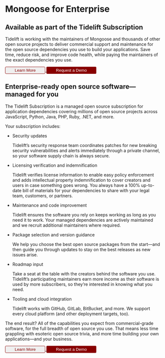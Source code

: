 # Mongoose for Enterprise

## Available as part of the Tidelift Subscription

Tidelift is working with the maintainers of Mongoose and thousands of other
open source projects to deliver commercial support and maintenance for the
open source dependencies you use to build your applications. Save time,
reduce risk, and improve code health, while paying the maintainers of the
exact dependencies you use.

<a href="https://tidelift.com/subscription/pkg/npm-mongoose?utm_source=npm-mongoose&utm_medium=referral&utm_campaign=enterprise">
  <button style="border-radius: 3px;padding: 3px;padding-left: 30px;padding-right: 30px;border: 1px solid #800;color: #800;">Learn More</button>
</a>
<a href="https://tidelift.com/subscription/request-a-demo?utm_source=npm-mongoose&utm_medium=referral&utm_campaign=enterprise">
  <button style="border-radius: 3px;padding: 3px;padding-left: 30px;padding-right: 30px;border: 1px solid transparent;color: white;background-color: #800;">Request a Demo</button>
</a>

## Enterprise-ready open source software—managed for you

The Tidelift Subscription is a managed open source subscription for application
dependencies covering millions of open source projects across JavaScript,
Python, Java, PHP, Ruby, .NET, and more.

Your subscription includes:

- Security updates

  Tidelift’s security response team coordinates patches for new breaking security
  vulnerabilities and alerts immediately through a private channel, so your
  software supply chain is always secure.

- Licensing verification and indemnification

  Tidelift verifies license information to enable easy policy enforcement and
  adds intellectual property indemnification to cover creators and users in case
  something goes wrong. You always have a 100% up-to-date bill of materials for
  your dependencies to share with your legal team, customers, or partners.

- Maintenance and code improvement

  Tidelift ensures the software you rely on keeps working as long as you need it
  to work. Your managed dependencies are actively maintained and we recruit
  additional maintainers where required.

- Package selection and version guidance

  We help you choose the best open source packages from the start—and then
  guide you through updates to stay on the best releases as new issues arise.

- Roadmap input

  Take a seat at the table with the creators behind the software you use.
  Tidelift’s participating maintainers earn more income as their software is
  used by more subscribers, so they’re interested in knowing what you need.

- Tooling and cloud integration

  Tidelift works with GitHub, GitLab, BitBucket, and more. We support every
  cloud platform (and other deployment targets, too).

The end result? All of the capabilities you expect from commercial-grade
software, for the full breadth of open source you use. That means less time
grappling with esoteric open source trivia, and more time building your own
applications—and your business.

<a href="https://tidelift.com/subscription/pkg/npm-mongoose?utm_source=npm-mongoose&utm_medium=referral&utm_campaign=enterprise">
  <button style="border-radius: 3px;padding: 3px;padding-left: 30px;padding-right: 30px;border: 1px solid #800;color: #800;">Learn More</button>
</a>
<a href="https://tidelift.com/subscription/request-a-demo?utm_source=npm-mongoose&utm_medium=referral&utm_campaign=enterprise">
  <button style="border-radius: 3px;padding: 3px;padding-left: 30px;padding-right: 30px;border: 1px solid transparent;color: white;background-color: #800;">Request a Demo</button>
</a>
